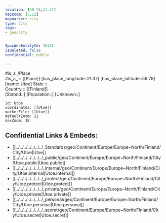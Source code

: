 ```yaml
---
location: [59.78,21.37] 
mapzoom: [7,12] 
mapmarker: city 
type: City
tags:
- geo/City


SpocWebEntityId: 35151
isDeleted: false
confidential: public

---
```

#is_a_/Place  
#is_a_ :: [[Place]] 
[has_place_longitude::21.37] 
[has_place_latitude::59.78] 
[name::Utoe] 
State ::  
Country :: [[Finland]]  
[StateId::] 
[Population::] 
[Unknown::] 


```leaflet
id: Utoe
coordinates: [[Utoe]] 
markerFile: [[Utoe]] 
defaultZoom: 11 
maxZoom: 18
```


## Confidential Links & Embeds: 
- [[../../../../../../../_Standards/geo/Continent/Europe/Europe~North/Finland/City/Utoe|Utoe]] 
- [[../../../../../../../_public/geo/Continent/Europe/Europe~North/Finland/City/Utoe.public|Utoe.public]] 
- [[../../../../../../../_internal/geo/Continent/Europe/Europe~North/Finland/City/Utoe.internal|Utoe.internal]] 
- [[../../../../../../../_protect/geo/Continent/Europe/Europe~North/Finland/City/Utoe.protect|Utoe.protect]] 
- [[../../../../../../../_private/geo/Continent/Europe/Europe~North/Finland/City/Utoe.private|Utoe.private]] 
- [[../../../../../../../_personal/geo/Continent/Europe/Europe~North/Finland/City/Utoe.personal|Utoe.personal]] 
- [[../../../../../../../_secret/geo/Continent/Europe/Europe~North/Finland/City/Utoe.secret|Utoe.secret]] 
